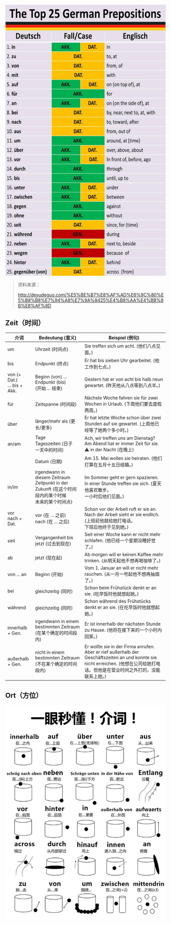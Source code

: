 ![常用介词](./images/常用介词.jpg)

> 资料来源：
>
> http://deyudeguo.com/%E5%BE%B7%E8%AF%AD%E6%9C%80%E5%B8%B8%E7%94%A8%E7%9A%8425%E4%B8%AA%E4%BB%8B%E8%AF%8D

## Zeit（时间）

| 介词 | Bedeutung (意义) | Beispiel (例句) |
| --- | --- | --- |
| um | Uhrzeit (时间点) | Sie treffen sich um acht. (他们八点见面。) |
| bis | Endpunkt (终点) | Er hat bis sieben Uhr gearbeitet. (他工作到七点。) |
| von (+ Dat.)<br>... bis + Akk. | Beginn (von) ... Endpunkt (bis)<br>(开始 ... 结束) | Gestern hat er von acht bis halb neun gewartet. (昨天他从八点等到八点半。) |
| für | Zeitspanne (时间段) | Nächste Woche fahren sie für zwei Wochen in Urlaub. (下周他们要去度假两周。) |
| über | länger/mehr als (更长/更多) | Er hat letzte Woche schon über zwei Stunden auf sie gewartet. (上周他已经等了她两个多小时。) |
| an/am | Tage<br>Tageszeiten (日子<br>一天中的时间) | Ach, wir treffen uns am Dienstag?<br>Am Abend hat er immer Zeit für sie.<br>⚠️ in der Nacht (在晚上) |
|  | Datum (日期) | Am 15. Mai wollen sie heiraten. (他们打算在五月十五日结婚。) |
| in/im | irgendwann in diesem Zeitraum<br/>Zeitpunkt in der Zukunft (在这个时间段内的某个时候<br/>未来的某个时间点) |Im Sommer geht er gern spazieren.<br/>In einer Stunde treffen sie sich. (夏天他喜欢散步。<br/>一小时后他们见面。)|
| vor<br>nach + Dat. | vor (在 ... 之前)<br>nach (在 ... 之后) | Schon vor der Arbeit ruft er sie an.<br>Nach der Arbeit sieht er sie endlich. (上班前他就给她打电话。<br>下班后他终于见到她。) |
| seit | Vergangenheit bis jetzt (过去到现在) | Seit einer Woche kann er nicht mehr schlafen. (他已经一个星期没睡好觉了。) |
| ab | jetzt (现在起) | Ab morgen will er keinen Kaffee mehr trinken. (从明天起他不想再喝咖啡了。) |
| von ... an | Beginn (开始) | Vom 1. Januar an will er nicht mehr rauchen. (从一月一号起他不想再抽烟了。) |
| bei | gleichzeitig (同时) | Schon beim Frühstück denkt er an sie. (吃早饭时他就想起她。) |
| während | gleichzeitig (同时) | Schon während des Frühstücks denkt er an sie. (在吃早饭时他就想起她。) |
| innerhalb + Gen. | irgendwann in einem bestimmten Zeitraum (在某个确定的时间段内) | Er ist innerhalb der nächsten Stunde zu Hause. (他将在接下来的一个小时内回家。) |
| außerhalb + Gen. | nicht in einem bestimmten Zeitraum (不在某个确定的时间段内) | Er wollte sie in der Firma anrufen. Aber er rief außerhalb der Geschäftszeiten an und konnte sie nicht erreichen. (他想在公司给她打电话。但他是在营业时间之外打的，没能联系上她。) |

## Ort（方位）



![方位介词](images/方位介词.png)

